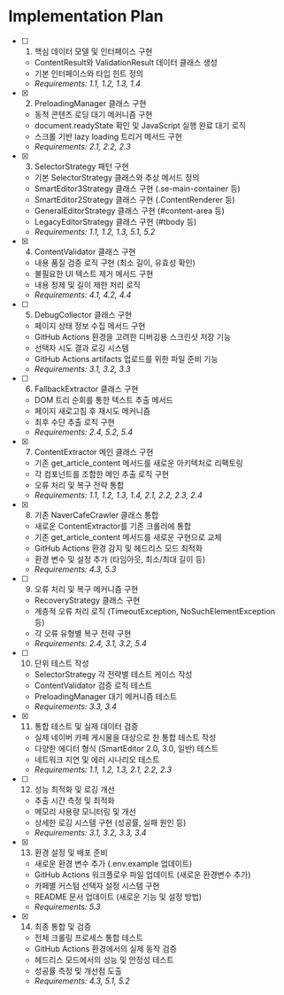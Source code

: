 # Implementation Plan

- [ ] 1. 핵심 데이터 모델 및 인터페이스 구현
  - ContentResult와 ValidationResult 데이터 클래스 생성
  - 기본 인터페이스와 타입 힌트 정의
  - _Requirements: 1.1, 1.2, 1.3, 1.4_

- [x] 2. PreloadingManager 클래스 구현
  - 동적 콘텐츠 로딩 대기 메커니즘 구현
  - document.readyState 확인 및 JavaScript 실행 완료 대기 로직
  - 스크롤 기반 lazy loading 트리거 메서드 구현
  - _Requirements: 2.1, 2.2, 2.3_

- [x] 3. SelectorStrategy 패턴 구현
  - 기본 SelectorStrategy 클래스와 추상 메서드 정의
  - SmartEditor3Strategy 클래스 구현 (.se-main-container 등)
  - SmartEditor2Strategy 클래스 구현 (.ContentRenderer 등)
  - GeneralEditorStrategy 클래스 구현 (#content-area 등)
  - LegacyEditorStrategy 클래스 구현 (#tbody 등)
  - _Requirements: 1.1, 1.2, 1.3, 5.1, 5.2_

- [x] 4. ContentValidator 클래스 구현
  - 내용 품질 검증 로직 구현 (최소 길이, 유효성 확인)
  - 불필요한 UI 텍스트 제거 메서드 구현
  - 내용 정제 및 길이 제한 처리 로직
  - _Requirements: 4.1, 4.2, 4.4_

- [ ] 5. DebugCollector 클래스 구현
  - 페이지 상태 정보 수집 메서드 구현
  - GitHub Actions 환경을 고려한 디버깅용 스크린샷 저장 기능
  - 선택자 시도 결과 로깅 시스템
  - GitHub Actions artifacts 업로드를 위한 파일 준비 기능
  - _Requirements: 3.1, 3.2, 3.3_

- [ ] 6. FallbackExtractor 클래스 구현
  - DOM 트리 순회를 통한 텍스트 추출 메서드
  - 페이지 새로고침 후 재시도 메커니즘
  - 최후 수단 추출 로직 구현
  - _Requirements: 2.4, 5.2, 5.4_

- [x] 7. ContentExtractor 메인 클래스 구현
  - 기존 get_article_content 메서드를 새로운 아키텍처로 리팩토링
  - 각 컴포넌트를 조합한 메인 추출 로직 구현
  - 오류 처리 및 복구 전략 통합
  - _Requirements: 1.1, 1.2, 1.3, 1.4, 2.1, 2.2, 2.3, 2.4_

- [x] 8. 기존 NaverCafeCrawler 클래스 통합
  - 새로운 ContentExtractor를 기존 크롤러에 통합
  - 기존 get_article_content 메서드를 새로운 구현으로 교체
  - GitHub Actions 환경 감지 및 헤드리스 모드 최적화
  - 환경 변수 및 설정 추가 (타임아웃, 최소/최대 길이 등)
  - _Requirements: 4.3, 5.3_

- [ ] 9. 오류 처리 및 복구 메커니즘 구현
  - RecoveryStrategy 클래스 구현
  - 계층적 오류 처리 로직 (TimeoutException, NoSuchElementException 등)
  - 각 오류 유형별 복구 전략 구현
  - _Requirements: 2.4, 3.1, 3.2, 5.4_

- [ ] 10. 단위 테스트 작성
  - SelectorStrategy 각 전략별 테스트 케이스 작성
  - ContentValidator 검증 로직 테스트
  - PreloadingManager 대기 메커니즘 테스트
  - _Requirements: 3.3, 3.4_

- [x] 11. 통합 테스트 및 실제 데이터 검증
  - 실제 네이버 카페 게시물을 대상으로 한 통합 테스트 작성
  - 다양한 에디터 형식 (SmartEditor 2.0, 3.0, 일반) 테스트
  - 네트워크 지연 및 에러 시나리오 테스트
  - _Requirements: 1.1, 1.2, 1.3, 2.1, 2.2, 2.3_

- [ ] 12. 성능 최적화 및 로깅 개선
  - 추출 시간 측정 및 최적화
  - 메모리 사용량 모니터링 및 개선
  - 상세한 로깅 시스템 구현 (성공률, 실패 원인 등)
  - _Requirements: 3.1, 3.2, 3.3, 3.4_

- [x] 13. 환경 설정 및 배포 준비
  - 새로운 환경 변수 추가 (.env.example 업데이트)
  - GitHub Actions 워크플로우 파일 업데이트 (새로운 환경변수 추가)
  - 카페별 커스텀 선택자 설정 시스템 구현
  - README 문서 업데이트 (새로운 기능 및 설정 방법)
  - _Requirements: 5.3_

- [x] 14. 최종 통합 및 검증
  - 전체 크롤링 프로세스 통합 테스트
  - GitHub Actions 환경에서의 실제 동작 검증
  - 헤드리스 모드에서의 성능 및 안정성 테스트
  - 성공률 측정 및 개선점 도출
  - _Requirements: 4.3, 5.1, 5.2_